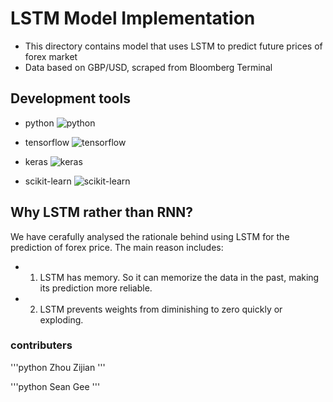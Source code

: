 # LSTM Model Implementation

- This directory contains model that uses LSTM to predict future prices of forex market
- Data based on GBP/USD, scraped from Bloomberg Terminal

## Development tools

- python
![python](https://res.cloudinary.com/teepublic/image/private/s--TwCcIoc_--/t_Resized%20Artwork/c_fit,g_north_west,h_954,w_954/co_000000,e_outline:48/co_000000,e_outline:inner_fill:48/co_ffffff,e_outline:48/co_ffffff,e_outline:inner_fill:48/co_bbbbbb,e_outline:3:1000/c_mpad,g_center,h_1260,w_1260/b_rgb:eeeeee/c_limit,f_jpg,h_630,q_90,w_630/v1520050660/production/designs/2416585_0.jpg)

- tensorflow
![tensorflow](https://icon2.cleanpng.com/20180408/opq/kisspng-tensorflow-deep-learning-keras-machine-learning-ca-thumbtack-5ac9a96372aeb5.5262838015231655394698.jpg)

- keras
![keras](https://keras.io/img/keras-logo-small.jpg)

- scikit-learn
![scikit-learn](https://blogeduonix-2f3a.kxcdn.com/wp-content/uploads/2018/12/Linear-Discriminant-Analysis.jpg)


## Why LSTM rather than RNN?
We have cerafully analysed the rationale behind using LSTM for the prediction of forex price. The main reason includes:
- 1. LSTM has memory. So it can memorize the data in the past, making its prediction more reliable.
- 2. LSTM prevents weights from diminishing to zero quickly or exploding.

### contributers

'''python
Zhou Zijian
'''

'''python
Sean Gee
'''